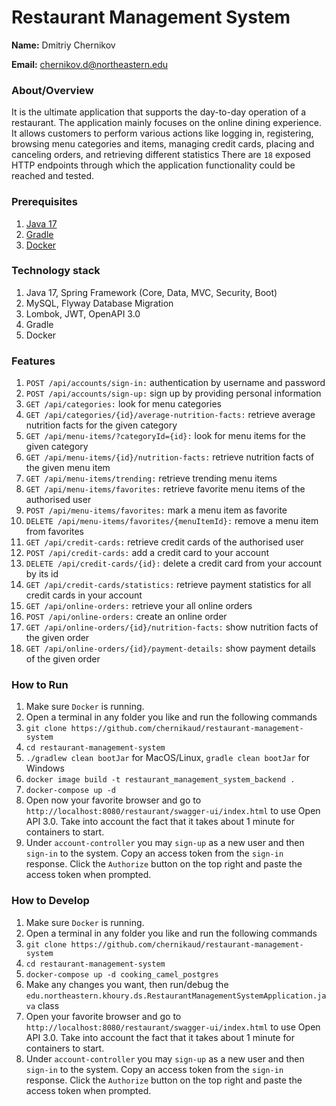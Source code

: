 # Restaurant Management System

**Name:** Dmitriy Chernikov

**Email:** chernikov.d@northeastern.edu

### About/Overview

It is the ultimate application that supports the day-to-day operation of a restaurant. The application mainly focuses on the online dining experience.
It allows customers to perform various actions like logging in, registering, browsing menu categories and items, managing credit cards, placing and canceling orders, and retrieving different statistics
There are `18` exposed HTTP endpoints through which the application functionality could be reached and tested.

### Prerequisites

1) [Java 17](https://www.oracle.com/java/technologies/javase/jdk17-archive-downloads.html)
2) [Gradle](https://gradle.org/install/)
3) [Docker](https://docs.docker.com/engine/install/)

### Technology stack

1) Java 17, Spring Framework (Core, Data, MVC, Security, Boot)
2) MySQL, Flyway Database Migration
3) Lombok, JWT, OpenAPI 3.0
4) Gradle
5) Docker

### Features
1) `POST /api/accounts/sign-in:` authentication by username and password
2) `POST /api/accounts/sign-up:` sign up by providing personal information
3) `GET /api/categories:` look for menu categories
4) `GET /api/categories/{id}/average-nutrition-facts:` retrieve average nutrition facts for the given category
5) `GET /api/menu-items/?categoryId={id}:` look for menu items for the given category
6) `GET /api/menu-items/{id}/nutrition-facts:` retrieve nutrition facts of the given menu item
7) `GET /api/menu-items/trending:` retrieve trending menu items
8) `GET /api/menu-items/favorites:` retrieve favorite menu items of the authorised user
9) `POST /api/menu-items/favorites:` mark a menu item as favorite
10) `DELETE /api/menu-items/favorites/{menuItemId}:` remove a menu item from favorites
11) `GET /api/credit-cards:` retrieve credit cards of the authorised user
12) `POST /api/credit-cards:` add a credit card to your account
13) `DELETE /api/credit-cards/{id}:` delete a credit card from your account by its id
14) `GET /api/credit-cards/statistics:` retrieve payment statistics for all credit cards in your account
15) `GET /api/online-orders:` retrieve your all online orders
16) `POST /api/online-orders:` create an online order
17) `GET /api/online-orders/{id}/nutrition-facts:` show nutrition facts of the given order
18) `GET /api/online-orders/{id}/payment-details:` show payment details of the given order

### How to Run

1) Make sure `Docker` is running.
2) Open a terminal in any folder you like and run the following commands
3) `git clone https://github.com/chernikaud/restaurant-management-system`
4) `cd restaurant-management-system`
5) `./gradlew clean bootJar` for MacOS/Linux, `gradle clean bootJar` for Windows
6) `docker image build -t restaurant_management_system_backend .`
7) `docker-compose up -d`
8) Open now your favorite browser and go to `http://localhost:8080/restaurant/swagger-ui/index.html` to use Open API 3.0. Take into account the fact that it takes about 1 minute for containers to start.
9) Under `account-controller` you may `sign-up` as a new user and then `sign-in` to the system. Copy an access token from the `sign-in` response. Click the `Authorize` button on the top right and paste the access token when prompted.

### How to Develop

1) Make sure `Docker` is running.
2) Open a terminal in any folder you like and run the following commands
3) `git clone https://github.com/chernikaud/restaurant-management-system`
4) `cd restaurant-management-system`
5) `docker-compose up -d cooking_camel_postgres`
6) Make any changes you want, then run/debug the `edu.northeastern.khoury.ds.RestaurantManagementSystemApplication.java` class
7) Open your favorite browser and go to `http://localhost:8080/restaurant/swagger-ui/index.html` to use Open API 3.0. Take into account the fact that it takes about 1 minute for containers to start.
8) Under `account-controller` you may `sign-up` as a new user and then `sign-in` to the system. Copy an access token from the `sign-in` response. Click the `Authorize` button on the top right and paste the access token when prompted.

